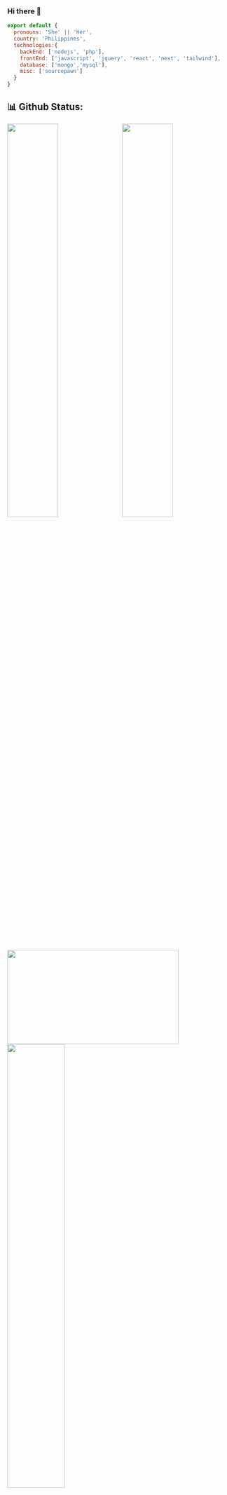 ### Hi there 👋

```js
export default {
  pronouns: 'She' || 'Her',
  country: 'Philippines',
  technologies:{
    backEnd: ['nodejs', 'php'],
    frontEnd: ['javascript', 'jquery', 'react', 'next', 'tailwind'],
    database: ['mongo','mysql'],
    misc: ['sourcepawn']
  }
}
```

## 📊 Github Status:

<img  src="https://github-readme-stats.vercel.app/api?username=devil-makima&count_private=true&show_icons=true&hide_border=true&theme=react" width="48%" align="right" >
<img  src="https://github-readme-streak-stats.herokuapp.com/?user=devil-makima&theme=react" width="48%" >
<br>
<p align="left">
  <img src="https://images2.alphacoders.com/114/1145884.jpg" width="390.5" height="215">
  <img src="https://activity-graph.herokuapp.com/graph?username=devil-makima&theme=react-dark"
       width="50.98%"
  >
</p>



### 👀 Visitors
![devil-makima](https://count.getloli.com/get/@devil-makima?theme=rule34)
